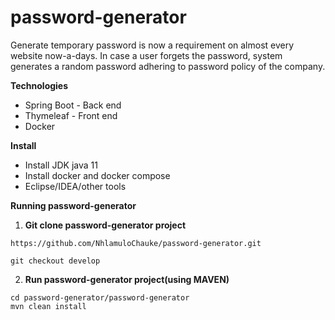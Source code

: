 # password-generator

Generate temporary password is now a requirement on almost every website now-a-days. In case a user forgets the password, system generates a random password adhering to password policy of the company. 

**Technologies**

* Spring Boot - Back end
* Thymeleaf - Front end
* Docker

**Install**

* Install JDK java 11
* Install docker and docker compose
* Eclipse/IDEA/other tools

**Running password-generator**

1. **Git clone password-generator project**
 ```
 https://github.com/NhlamuloChauke/password-generator.git
 ```
 ```
 git checkout develop
 ```
2. **Run password-generator project(using MAVEN)**
 ```
 cd password-generator/password-generator
 mvn clean install
 ```
